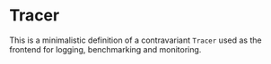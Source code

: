 Tracer
======

This is a minimalistic definition of a contravariant `Tracer`
used as the frontend for logging, benchmarking and monitoring.
